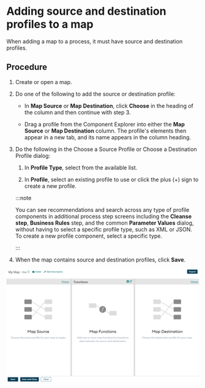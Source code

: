 # Adding source and destination profiles to a map

<head>
  <meta name="guidename" content="Integration"/>
  <meta name="context" content="GUID-934bbee3-18be-432f-a114-20039110a851"/>
</head>


When adding a map to a process, it must have source and destination profiles.

## Procedure

1.  Create or open a map.

2.  Do one of the following to add the source or destination profile:

    -   In **Map Source** or **Map Destination**, click **Choose** in the heading of the column and then continue with step 3.

    -   Drag a profile from the Component Explorer into either the **Map Source** or **Map Destination** column. The profile's elements then appear in a new tab, and its name appears in the column heading.
3.  Do the following in the Choose a Source Profile or Choose a Destination Profile dialog:

    1.  In **Profile Type**, select from the available list.

    2.  In **Profile**, select an existing profile to use or click the plus \(+\) sign to create a new profile.

    :::note

    You can see recommendations and search across any type of profile components in additional process step screens including the **Cleanse step**, **Business Rules** step, and the common **Parameter Values** dialog, without having to select a specific profile type, such as XML or JSON. To create a new profile component, select a specific type.

    :::

4.  When the map contains source and destination profiles, click **Save**.

![Map containing source and destination profiles but no mappings](../Images/img-int-map_no_lines_new_2bfdc42d-cf37-42f2-88fe-55082f88711f.png)